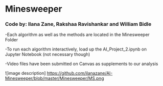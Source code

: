 # Minesweeper
### Code by: Ilana Zane, Rakshaa Ravishankar and William Bidle

-Each algorithm as well as the methods are located in the Minesweeper Folder

-To run each algorithm interactively, load up the AI_Project_2.ipynb on Jupyter Notebook (not necessary though)

-Video files have been submitted on Canvas as supplements to our analysis

![image description] https://github.com/ilanazane/AI-Minesweeper/blob/master/Minesweeper/MS.png
